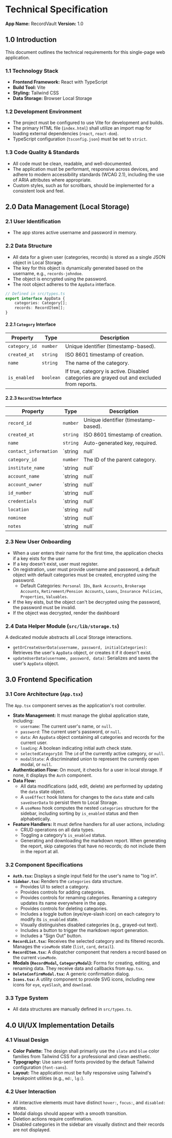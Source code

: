 # Technical Specification

**App Name:** RecordVault
**Version:** 1.0

## 1.0 Introduction
This document outlines the technical requirements for this single-page web application.

### 1.1 Technology Stack
- **Frontend Framework:** React with TypeScript
- **Build Tool:** Vite
- **Styling:** Tailwind CSS
- **Data Storage:** Browser Local Storage

### 1.2 Development Environment
- The project must be configured to use Vite for development and builds.
- The primary HTML file (`index.html`) shall utilize an import map for loading external dependencies (`react`, `react-dom`).
- TypeScript configuration (`tsconfig.json`) must be set to `strict`.

### 1.3 Code Quality & Standards
- All code must be clean, readable, and well-documented.
- The application must be performant, responsive across devices, and adhere to modern accessibility standards (WCAG 2.1), including the use of ARIA attributes where appropriate.
- Custom styles, such as for scrollbars, should be implemented for a consistent look and feel.

## 2.0 Data Management (Local Storage)

### 2.1 User Identification
- The app stores active username and password in memory.

### 2.2 Data Structure
- All data for a given user (categories, records) is stored as a single JSON object in Local Storage.
- The key for this object is dynamically generated based on the username, e.g., `records-johndoe`.
- The object is encrypted using the password.
- The root object adheres to the `AppData` interface.

```typescript
// Defined in src/types.ts
export interface AppData {
    categories: Category[];
    records: RecordItem[];
}
```

#### 2.2.1 `Category` Interface
| Property      | Type      | Description                                                              |
|---------------|-----------|--------------------------------------------------------------------------|
| `category_id` | `number`  | Unique identifier (timestamp-based).                                     |
| `created_at`  | `string`  | ISO 8601 timestamp of creation.                                          |
| `name`        | `string`  | The name of the category.                                                |
| `is_enabled`  | `boolean` | If true, category is active. Disabled categories are grayed out and excluded from reports. |

#### 2.2.3 `RecordItem` Interface
| Property              | Type            | Description                                |
|-----------------------|-----------------|--------------------------------------------|
| `record_id`           | `number`        | Unique identifier (timestamp-based).       |
| `created_at`          | `string`        | ISO 8601 timestamp of creation.            |
| `name`                | `string`        | Auto-generated key, required.              |
| `contact_information` | `string | null` | Contact details (e.g., phone, email, contact person). |
| `category_id`         | `number`        | The ID of the parent category.             |
| `institute_name`      | `string | null` | Issuing institution (e.g., "UIDAI").       |
| `account_name`        | `string | null` | Name on the account or document.           |
| `account_owner`       | `string | null` | Owner (e.g., "Self", "Joint").             |
| `id_number`           | `string | null` | Relevant ID number (Account No, PAN, etc.).|
| `credentials`         | `string | null` | Hints for credentials (not passwords).     |
| `location`            | `string | null` | Location of physical documents.            |
| `nominee`             | `string | null` | Nominee listed on the record.              |
| `notes`               | `string | null` | Additional relevant information.           |

### 2.3 New User Onboarding
- When a user enters their name for the first time, the application checks if a key eists for the user
- If a key doesn't exist, user must register.
- On registration, user must provide username and password, a default object with default categories must be created, encrypted using the password.
  - Default Categories: `Personal IDs`, `Bank Accounts`, `Brokerage Accounts`, `Retirement/Pension Accounts`, `Loans`, `Insurance Policies`, `Properties`, `Valuables`.
- If the key eists, but the object can't be decrypted using the password, the password must be invalid.
- If the object was decrypted, render the dashboard

### 2.4 Data Helper Module (`src/lib/storage.ts`)
A dedicated module abstracts all Local Storage interactions.
- `getOrCreateUserData(username, password, initialCategories)`: Retrieves the user's `AppData` object, or creates it if it doesn't exist.
- `updateUserData(username, password, data)`: Serializes and saves the user's `AppData` object.

## 3.0 Frontend Specification

### 3.1 Core Architecture (`App.tsx`)
The `App.tsx` component serves as the application's root controller.
- **State Management:** It must manage the global application state, including:
  - `username`: The current user's name, or `null`.
  - `password`: The current user's password, or `null`.
  - `data`: An `AppData` object containing all categories and records for the current user.
  - `loading`: A boolean indicating initial auth check state.
  - `selectedCategoryId`: The `id` of the currently active category, or `null`.
  - `modalState`: A discriminated union to represent the currently open modal, or `null`.
- **Authentication Flow:** On mount, it checks for a user in local storage. If none, it displays the `Auth` component.
- **Data Flow:**
  - All data modifications (add, edit, delete) are performed by updating the `data` state object.
  - A `useEffect` hook listens for changes to the `data` state and calls `saveUserData` to persist them to Local Storage.
  - A `useMemo` hook computes the nested `categories` structure for the sidebar, including sorting by `is_enabled` status and then alphabetically.
- **Feature Handlers:** It must define handlers for all user actions, including:
  - CRUD operations on all data types.
  - Toggling a category's `is_enabled` status.
  - Generating and downloading the markdown report. When generating the report, skip categories that have no records; do not include them in the report at all.

### 3.2 Component Specifications
- **`Auth.tsx`:** Displays a single input field for the user's name to "log in".
- **`Sidebar.tsx`:** Renders the `categories` data structure.
  - Provides UI to select a category.
  - Provides controls for adding categories.
  - Provides controls for renaming categories. Renaming a category updates its name everywhere in the app.
  - Provides controls for deleting categories.
  - Includes a toggle button (eye/eye-slash icon) on each category to modify its `is_enabled` state.
  - Visually distinguishes disabled categories (e.g., grayed-out text).
  - Includes a button to trigger the markdown report generation.
  - Includes a "Sign Out" button.
- **`RecordList.tsx`:** Receives the selected category and its filtered records. Manages the `viewMode` state (`list`, `card`, `detail`).
- **`RecordItem.tsx`:** A dispatcher component that renders a record based on the current `viewMode`.
- **Modals (`RecordModal`, `CategoryModal`):** Forms for creating, editing, and renaming data. They receive data and callbacks from `App.tsx`.
- **`DeleteConfirmModal.tsx`:** A generic confirmation dialog.
- **`Icons.tsx`:** A utility component to provide SVG icons, including new icons for `eye`, `eyeSlash`, and `download`.

### 3.3 Type System
- All data structures are manually defined in `src/types.ts`.

## 4.0 UI/UX Implementation Details

### 4.1 Visual Design
- **Color Palette:** The design shall primarily use the `slate` and `blue` color families from Tailwind CSS for a professional and clean aesthetic.
- **Typography:** Use sans-serif fonts provided by the default Tailwind configuration (`font-sans`).
- **Layout:** The application must be fully responsive using Tailwind's breakpoint utilities (e.g., `md:`, `lg:`).

### 4.2 User Interaction
- All interactive elements must have distinct `hover:`, `focus:`, and `disabled:` states.
- Modal dialogs should appear with a smooth transition.
- Deletion actions require confirmation.
- Disabled categories in the sidebar are visually distinct and their records are not displayed.